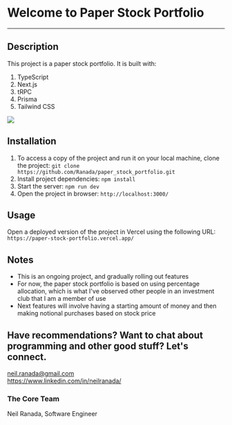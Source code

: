 # Welcome to Paper Stock Portfolio
***

## Description
This project is a paper stock portfolio. It is built with:
1. TypeScript
2. Next.js
3. tRPC
4. Prisma
5. Tailwind CSS

<img src="./public/images/paper.png" >

## Installation
1. To access a copy of the project and run it on your local machine, clone the project: `git clone https://github.com/Ranada/paper_stock_portfolio.git`
2. Install project dependencies: `npm install`
3. Start the server: `npm run dev`
4. Open the project in browser: `http://localhost:3000/`

## Usage
Open a deployed version of the project in Vercel using the following URL: `https://paper-stock-portfolio.vercel.app/`

## Notes
- This is an ongoing project, and gradually rolling out features
- For now, the paper stock portfolio is based on using percentage allocation, which is what I've observed other people in an investment club that I am a member of use
- Next features will involve having a starting amount of money and then making notional purchases based on stock price

## Have recommendations? Want to chat about programming and other good stuff? Let's connect.
neil.ranada@gmail.com </br>
https://www.linkedin.com/in/neilranada/

### The Core Team
Neil Ranada, Software Engineer
